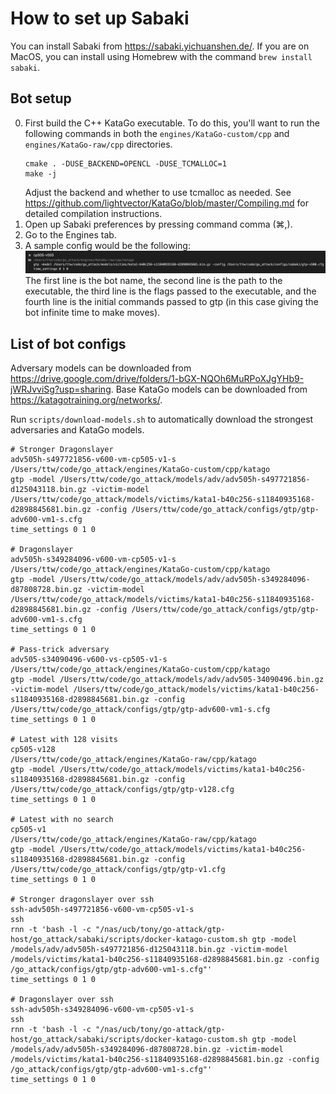 # How to set up Sabaki

You can install Sabaki from https://sabaki.yichuanshen.de/.
If you are on MacOS, you can install using Homebrew with the command
`brew install sabaki`.

## Bot setup
0. First build the C++ KataGo executable.
   To do this, 
   you'll want to run the following commands in both the
   `engines/KataGo-custom/cpp`
   and
   `engines/KataGo-raw/cpp`
   directories.
   ```
   cmake . -DUSE_BACKEND=OPENCL -DUSE_TCMALLOC=1
   make -j
   ```
   Adjust the backend and whether to use tcmalloc as needed. See https://github.com/lightvector/KataGo/blob/master/Compiling.md for detailed compilation instructions.
1. Open up Sabaki preferences by pressing command comma (⌘,).
2. Go to the Engines tab.
3. A sample config would be the following:
  ![bot-config-screenshot](bot-config-screenshot.png)
  The first line is the bot name,
  the second line is the path to the executable,
  the third line is the flags passed to the executable,
  and the fourth line is the initial commands passed to gtp
  (in this case giving the bot infinite time to make moves).

## List of bot configs

Adversary models can be downloaded from
https://drive.google.com/drive/folders/1-bGX-NQOh6MuRPoXJgYHb9-jWRJvviSg?usp=sharing.
Base KataGo models can be downloaded from
https://katagotraining.org/networks/.

Run `scripts/download-models.sh`
to automatically download the strongest adversaries and KataGo models.

```
# Stronger Dragonslayer
adv505h-s497721856-v600-vm-cp505-v1-s
/Users/ttw/code/go_attack/engines/KataGo-custom/cpp/katago
gtp -model /Users/ttw/code/go_attack/models/adv/adv505h-s497721856-d125043118.bin.gz -victim-model /Users/ttw/code/go_attack/models/victims/kata1-b40c256-s11840935168-d2898845681.bin.gz -config /Users/ttw/code/go_attack/configs/gtp/gtp-adv600-vm1-s.cfg
time_settings 0 1 0

# Dragonslayer
adv505h-s349284096-v600-vm-cp505-v1-s
/Users/ttw/code/go_attack/engines/KataGo-custom/cpp/katago
gtp -model /Users/ttw/code/go_attack/models/adv/adv505h-s349284096-d87808728.bin.gz -victim-model /Users/ttw/code/go_attack/models/victims/kata1-b40c256-s11840935168-d2898845681.bin.gz -config /Users/ttw/code/go_attack/configs/gtp/gtp-adv600-vm1-s.cfg
time_settings 0 1 0

# Pass-trick adversary
adv505-s34090496-v600-vs-cp505-v1-s
/Users/ttw/code/go_attack/engines/KataGo-custom/cpp/katago
gtp -model /Users/ttw/code/go_attack/models/adv/adv505-34090496.bin.gz -victim-model /Users/ttw/code/go_attack/models/victims/kata1-b40c256-s11840935168-d2898845681.bin.gz -config /Users/ttw/code/go_attack/configs/gtp/gtp-adv600-vm1-s.cfg 
time_settings 0 1 0

# Latest with 128 visits
cp505-v128
/Users/ttw/code/go_attack/engines/KataGo-raw/cpp/katago
gtp -model /Users/ttw/code/go_attack/models/victims/kata1-b40c256-s11840935168-d2898845681.bin.gz -config /Users/ttw/code/go_attack/configs/gtp/gtp-v128.cfg
time_settings 0 1 0

# Latest with no search
cp505-v1
/Users/ttw/code/go_attack/engines/KataGo-raw/cpp/katago
gtp -model /Users/ttw/code/go_attack/models/victims/kata1-b40c256-s11840935168-d2898845681.bin.gz -config /Users/ttw/code/go_attack/configs/gtp/gtp-v1.cfg
time_settings 0 1 0

# Stronger dragonslayer over ssh
ssh-adv505h-s497721856-v600-vm-cp505-v1-s
ssh
rnn -t 'bash -l -c "/nas/ucb/tony/go-attack/gtp-host/go_attack/sabaki/scripts/docker-katago-custom.sh gtp -model /models/adv/adv505h-s497721856-d125043118.bin.gz -victim-model /models/victims/kata1-b40c256-s11840935168-d2898845681.bin.gz -config /go_attack/configs/gtp/gtp-adv600-vm1-s.cfg"'
time_settings 0 1 0

# Dragonslayer over ssh
ssh-adv505h-s349284096-v600-vm-cp505-v1-s
ssh
rnn -t 'bash -l -c "/nas/ucb/tony/go-attack/gtp-host/go_attack/sabaki/scripts/docker-katago-custom.sh gtp -model /models/adv/adv505h-s349284096-d87808728.bin.gz -victim-model /models/victims/kata1-b40c256-s11840935168-d2898845681.bin.gz -config /go_attack/configs/gtp/gtp-adv600-vm1-s.cfg"'
time_settings 0 1 0
```

